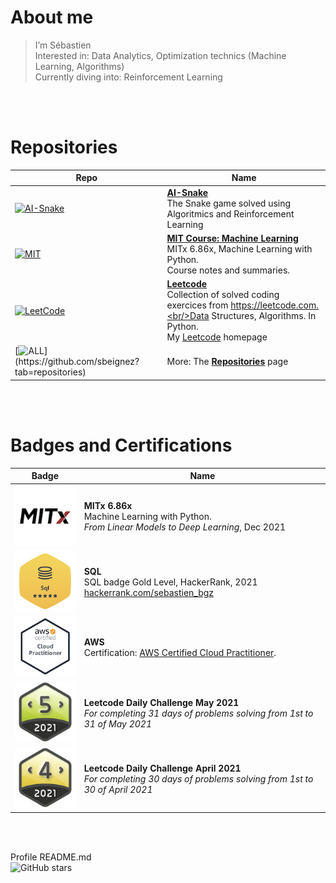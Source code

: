 # About me

> I’m Sébastien  
> Interested in: Data Analytics, Optimization technics (Machine Learning, Algorithms)  
> Currently diving into: Reinforcement Learning  

<br/><br/>

# Repositories

Repo  | Name
----- | ----
[![AI-Snake](https://placeholder.pics/svg/128/FFFFFF/AAAAAA/Snake)](https://github.com/sbeignez/AI-Snake) | [**AI-Snake**](https://github.com/sbeignez/AI-Snake)<br/>The Snake game solved using Algoritmics and Reinforcement Learning
[![MIT](https://placeholder.pics/svg/128/FFFFFF/AAAAAA/MIT-ML)](https://github.com/sbeignez/MITx-6.86x-Machine-Learning) | [**MIT Course: Machine Learning**](https://github.com/sbeignez/MITx-6.86x-Machine-Learning)<br/>MITx 6.86x, Machine Learning with Python.<br>Course notes and summaries.
[![LeetCode](https://placeholder.pics/svg/128/FFFFFF/AAAAAA/LeetCode)](https://github.com/sbeignez/LeetCode) | [**Leetcode**](https://github.com/sbeignez/LeetCode)<br/>Collection of solved coding exercices from https://leetcode.com.<br/>Data Structures, Algorithms. In Python.<br>My [Leetcode](https://leetcode.com/bastienbz/) homepage
[![ALL](https://placeholder.pics/svg/128/FFFFFF/AAAAAA/...)](https://github.com/sbeignez?tab=repositories) | More: The [**Repositories**](https://github.com/sbeignez?tab=repositories) page

<br/><br/>
  
# Badges and Certifications

Badge | Name
----- | ----
![MIT](/img/MITx-logo.png) | **MITx 6.86x**<br/> Machine Learning with Python. <br/>*From Linear Models to Deep Learning*, Dec 2021
![SQL](/img/HackerRank-SQL-5-stars.png) | **SQL**<br/> SQL badge Gold Level, HackerRank, 2021 <br/> [hackerrank.com/sebastien_bgz](https://www.hackerrank.com/sebastien_bgz)
![AWS](/img/AWS-Certified-Cloud-Practitioner.128x128.png) | **AWS**<br/> Certification: [AWS Certified Cloud Practitioner](https://www.credly.com/badges/1cd2a747-1890-4a9f-8185-a784010b5597).
![Leetcode-2021-5](/img/dcc-2021-5.png) | **Leetcode Daily Challenge May 2021**<br/> *For completing 31 days of problems solving from 1st to 31 of May 2021*
![Leetcode-2021-4](/img/dcc-2021-4.png) | **Leetcode Daily Challenge April 2021**<br/> *For completing 30 days of problems solving from 1st to 30 of April 2021*

<br/><br/>

Profile README.md   
![GitHub stars](https://img.shields.io/github/last-commit/sbeignez/sbeignez.svg)  
 